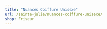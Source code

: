 ```yaml
---
title: "Nuances Coiffure Unisexe"
url: /sainte-julie/nuances-coiffure-unisexe/
shop: Friseur
---
```

